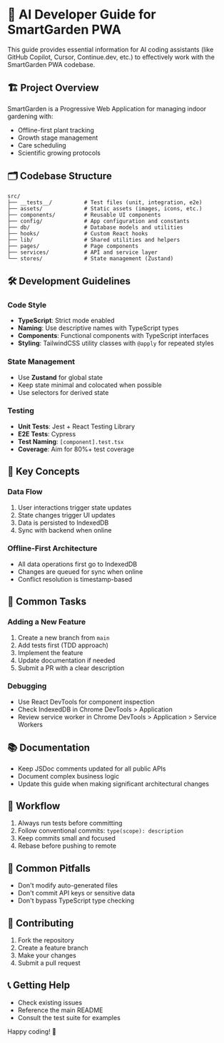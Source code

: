 # 🤖 AI Developer Guide for SmartGarden PWA

This guide provides essential information for AI coding assistants (like GitHub Copilot, Cursor, Continue.dev, etc.) to effectively work with the SmartGarden PWA codebase.

## 🏗️ Project Overview

SmartGarden is a Progressive Web Application for managing indoor gardening with:

- Offline-first plant tracking
- Growth stage management
- Care scheduling
- Scientific growing protocols

## 🗂️ Codebase Structure

```
src/
├── __tests__/          # Test files (unit, integration, e2e)
├── assets/             # Static assets (images, icons, etc.)
├── components/         # Reusable UI components
├── config/             # App configuration and constants
├── db/                 # Database models and utilities
├── hooks/              # Custom React hooks
├── lib/                # Shared utilities and helpers
├── pages/              # Page components
├── services/           # API and service layer
└── stores/             # State management (Zustand)
```

## 🛠️ Development Guidelines

### Code Style

- **TypeScript**: Strict mode enabled
- **Naming**: Use descriptive names with TypeScript types
- **Components**: Functional components with TypeScript interfaces
- **Styling**: TailwindCSS utility classes with `@apply` for repeated styles

### State Management

- Use **Zustand** for global state
- Keep state minimal and colocated when possible
- Use selectors for derived state

### Testing

- **Unit Tests**: Jest + React Testing Library
- **E2E Tests**: Cypress
- **Test Naming**: `[component].test.tsx`
- **Coverage**: Aim for 80%+ test coverage

## 🧠 Key Concepts

### Data Flow

1. User interactions trigger state updates
2. State changes trigger UI updates
3. Data is persisted to IndexedDB
4. Sync with backend when online

### Offline-First Architecture

- All data operations first go to IndexedDB
- Changes are queued for sync when online
- Conflict resolution is timestamp-based

## 🚀 Common Tasks

### Adding a New Feature

1. Create a new branch from `main`
2. Add tests first (TDD approach)
3. Implement the feature
4. Update documentation if needed
5. Submit a PR with a clear description

### Debugging

- Use React DevTools for component inspection
- Check IndexedDB in Chrome DevTools > Application
- Review service worker in Chrome DevTools > Application > Service Workers

## 📚 Documentation

- Keep JSDoc comments updated for all public APIs
- Document complex business logic
- Update this guide when making significant architectural changes

## 🔄 Workflow

1. Always run tests before committing
2. Follow conventional commits: `type(scope): description`
3. Keep commits small and focused
4. Rebase before pushing to remote

## 🛑 Common Pitfalls

- Don't modify auto-generated files
- Don't commit API keys or sensitive data
- Don't bypass TypeScript type checking

## 🤝 Contributing

1. Fork the repository
2. Create a feature branch
3. Make your changes
4. Submit a pull request

## 📞 Getting Help

- Check existing issues
- Reference the main README
- Consult the test suite for examples

Happy coding! 🌱
